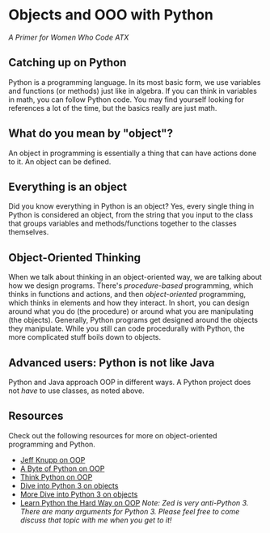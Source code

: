 # Objects and OOO with Python

_A Primer for Women Who Code ATX_

## Catching up on Python

Python is a programming language. In its most basic form, we use variables and functions (or methods) just like in algebra. If you can think in variables in math, you can follow Python code. You may find yourself looking for references a lot of the time, but the basics really are just math.

## What do you mean by "object"?

An object in programming is essentially a thing that can have actions done to it. An object can be defined.

## Everything is an object

Did you know everything in Python is an object? Yes, every single thing in Python is considered an object, from the string that you input to the class that groups variables and methods/functions together to the classes themselves.

## Object-Oriented Thinking

When we talk about thinking in an object-oriented way, we are talking about how we design programs. There's _procedure-based_ programming, which thinks in functions and actions, and then _object-oriented_ programming, which thinks in elements and how they interact. In short, you can design around what you do (the procedure) or around what you are manipulating (the objects). Generally, Python programs get designed around the objects they manipulate. While you still can code procedurally with Python, the more complicated stuff boils down to objects.

## Advanced users: Python is not like Java

Python and Java approach OOP in different ways. A Python project does not _have_ to use classes, as noted above.

## Resources

Check out the following resources for more on object-oriented programming and Python.

- [Jeff Knupp on OOP](https://jeffknupp.com/blog/2014/06/18/improve-your-python-python-classes-and-object-oriented-programming/)
- [A Byte of Python on OOP](https://python.swaroopch.com/oop.html)
- [Think Python on OOP](http://greenteapress.com/thinkpython/html/thinkpython018.html#toc182)
- [Dive into Python 3 on objects](http://www.diveintopython3.net/your-first-python-program.html#everythingisanobject)
- [More Dive into Python 3 on objects](http://www.diveintopython3.net/your-first-python-program.html#whatsanobject)
- [Learn Python the Hard Way on OOP](https://learnpythonthehardway.org/book/ex40.html) *Note: Zed is very anti-Python 3. There are many arguments for Python 3. Please feel free to come discuss that topic with me when you get to it!*
